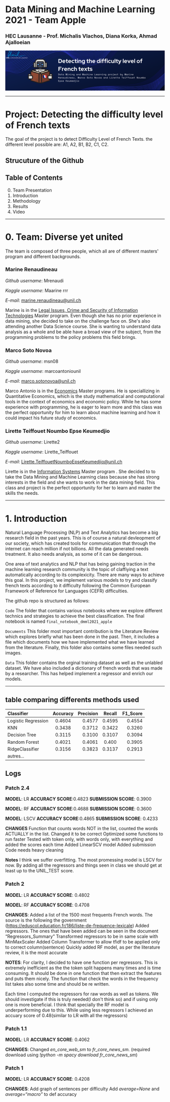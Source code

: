 # Data Mining and Machine Learning 2021 - Team Apple 

### HEC Lausanne - Prof. Michalis Vlachos, Diana Korka, Ahmad Ajalloeian

![](documents/1.png)

---
# Project: Detecting the difficulty level of French texts

The goal of the project is to detect Difficulty Level of French Texts. the different level possible are: A1, A2, B1, B2, C1, C2.

## Strucuture of the Github 

## Table of Contents 
0. Team Presentation
1. Introduction 
2. Methodology
3. Results
4. Video
---
# 0. Team: Diverse yet united
The team is composed of three people, which all are of different masters' program and different backgrounds. 

### **Marine Renaudineau**

*Github username*: Mrenaudi

*Kaggle username*: Maarine rrr

*E-mail*: marine.renaudineau@unil.ch

Marine is in the [Legal Issues, Crime and Security of Information Technologies](https://www.unil.ch/formations/en/home/menuinst/masters/droit-criminalite-et-securit.html) Master program. Even though she has no prior experience in data mining, she decided to take on the challenge face on. She's also attending another Data Science course. She is wanting to understand data analysis as a whole and be able have a broad view of the subject, from the programming problems to the policy problems this field brings. 

### **Marco Soto Novoa**

*Github username*: msn08

*Kaggle username*: marcoantoniounil

*E-mail*: marco.sotonovoa@unil.ch 

Marco Antonio is in the [Economics](https://www.unil.ch/hec/en/home/menuinst/etudes/master/economie-politique.html) Master programs. He is speciallizing in Quantitative Economics, which is the study mathematical and computational tools in the context of economics and economic policy. While he has some experience with programming, he is eager to learn more and this class was the perfect opportunity for him to learn about machine learning and how it could impact his future study of economics. 


### **Lirette Teiffouet Noumbo Epse Keumedjio**

*Github username*: Lirette2

*Kaggle username*: Lirette_Teiffouet

*E-mail*: Lirette.TeiffouetNoumboEpseKeumedjio@unil.ch 

Lirette is in the [Information Systems](https://www.unil.ch/formations/en/home/menuinst/masters/systemes-dinformation.html) Master program . She decided to to take the Data Mining and Machine Learning class because she has strong interests in the field and she wants to work in the data mining field. This class and project is the perfect opportunity for her to learn and master the skills the needs. 

---
# 1. Introduction

Natural Language Processing (NLP) and Text Analytics has become a big research field in the past years. This is of course a natural devleopment of our society, which has created tools for communication that through the internet can reach million if not billions. All the data generated needs treatment. It also needs analysis, as some of it can be dangerous. 

One area of text analytics and NLP that has being gaining traction in the machine learning research community is the topic of claffiying a text automatically according to its complexicity. There are many ways to achieve this goal. 
In this project, we implement various models to try and classify french texts according to it difficulty following the Common European Framework of Reference for Languages (CEFR) difficulties. 

The github repo is structured as follows:


```Code```
The folder that contains various notebooks where we explore different technics and strategies to achieve the best classification. The final notebook is named ```final_notebook_dmml2021_apple```

```Documents```
This folder most important contribution is the Literature Review which explores briefly what has been done in the past. Then, it includes a file which documents how we have implemented what we have learned from the literature. Finally, this folder also contains some files needed such images.

```Data```
This folder contains the orginal training dataset as well as the unlabled dataset. We have also included a dictionary of french words that was made by a researcher. This has helped implement a regressor and enrich our models. 

---

## table comparing differents methods used
| Classifier      | Accuracy | Precision     | Recall | F1_Score |
| :---        |    :----:   |    ---: |    :----:   |    ---: |
| Logistic Regression      | 0.4604      | 0.4577   |  0.4595  | 0.4554      | 
| KNN   | 0.3438      | 0.3712      |   0.3422    |  0.3260    |
| Decision Tree   |    0.3115      | 0.3100      |   0.3107    |  0.3094  |
| Random Forest   |   0.4021  | 0.4061      |   0.400  |   0.3905  |
| RidgeClassifier      | 0.3156      | 0.3823   |   0.3137  |  0.2913   |
| autres...   |        |      |       |       |

## Logs

### Patch 2.4
**MODEL**: LR
**ACCURACY SCORE**:0.4823
**SUBMISSION SCORE**: 0.3900

**MODEL**: RF
**ACCURACY SCORE**:0.4688
**SUBMISSION SCORE**: 0.3600

**MODEL**: LSCV
**ACCURACY SCORE**:0.4865
**SUBMISSION SCORE**: 0.4233

**CHANGES**
Function that counts words NOT in the list, counted the words ACTUALLY in the list. Changed it to be correct
Optimized some functions to run faster
Tested with token only, with words only, with everything and added the scores each time
Added LinearSCV model
Added submission 
Code needs heavy cleaning

**Notes**
I think we suffer overfitting. The most promessing model is LSCV for now. By adding all the regressors and things seen in class we should get at least up to the UNIL_TEST score. 

### Patch 2
**MODEL**: LR
**ACCURACY SCORE**:
0.4802

**MODEL**: RF
**ACCURACY SCORE**:
0.4708

**CHANGES**:
Added a list of the 1500 most frequents French words. The source is the following the government (https://eduscol.education.fr/186/liste-de-frequence-lexicale)
Added regressors. The ones that have been added can be seen in the document “Regressors_Summary”
Transformed regressors to be in same scale with MinMaxScaler
Added Column Transformer to allow tfidf to be applied only to correct column(sentence)
Quickly added RF model, as per the literature review, it is the most accurate

**NOTES**:
For clarity, I decided to have one function per regressors. This is extremely inefficient as the the token split happens many times and is time consuming.
It should be done in one function that then extract the features and puts them nicely.
The function that check the words in the frequency list takes also some time and should be re written.

Each time I computed the regressors for raw words as well as tokens. We should investigate if this is truly needed(I don't think so) and if using only one is more beneficial.
I think that specially the RF model is underperforming due to this. While using less regressors I achieved an accuary score of 0.48(similar to LR with all the regressors)

### Patch 1.1
**MODEL**: LR
**ACCURACY SCORE**:
0.4062

**CHANGES**:
Changed *en_core_web_sm* to *fr_core_news_sm.* (required download using *!python -m spacy download fr_core_news_sm*)

### Patch 1
**MODEL**: LR
**ACCURACY SCORE**:
0.4208

**CHANGES**:
Add graph of sentences per difficulty
Add *average=None* and *average=“macro”* to def accuracy
